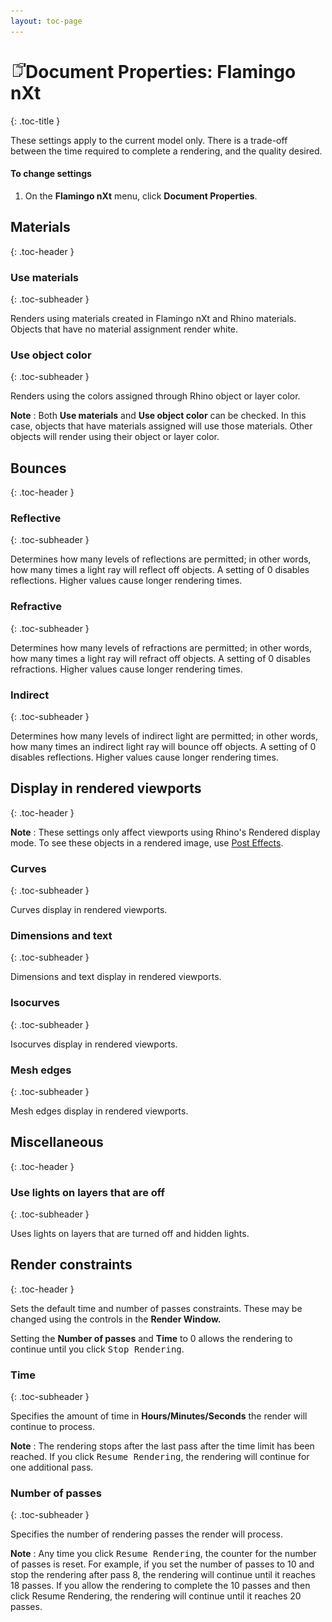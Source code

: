```yaml
---
layout: toc-page
---
```



# <img src="../image/documentpropertiesbutton.png"/>Document Properties: Flamingo nXt
{: .toc-title }

These settings apply to the current model only. There is a trade-off between the time required to complete a rendering, and the quality desired.


#### To change settings

 1. On the **Flamingo nXt** menu, click **Document Properties**.

## Materials
{: .toc-header }


### Use materials
{: .toc-subheader }

Renders using materials created in Flamingo nXt and Rhino materials. Objects that have no material assignment render white.


### Use object color
{: .toc-subheader }

Renders using the colors assigned through Rhino object or layer color.

 **Note** : Both **Use materials** and **Use object color** can be checked. In this case, objects that have materials assigned will use those materials. Other objects will render using their object or layer color.


## Bounces
{: .toc-header }


### Reflective
{: .toc-subheader }

Determines how many levels of reflections are permitted; in other words, how many times a light ray will reflect off objects. A setting of 0 disables reflections. Higher values cause longer rendering times.


### Refractive
{: .toc-subheader }

Determines how many levels of refractions are permitted; in other words, how many times a light ray will refract off objects. A setting of 0 disables refractions. Higher values cause longer rendering times.


### Indirect
{: .toc-subheader }

Determines how many levels of indirect light are permitted; in other words, how many times an indirect light ray will bounce off objects. A setting of 0 disables reflections. Higher values cause longer rendering times.


## Display in rendered viewports
{: .toc-header }

 **Note** : These settings only affect viewports using Rhino's Rendered display mode. To see these objects in a rendered image, use [Post Effects](render-window.html#postprocessingwireframe).


### Curves
{: .toc-subheader }

Curves display in rendered viewports.


### Dimensions and text
{: .toc-subheader }

Dimensions and text display in rendered viewports.


### Isocurves
{: .toc-subheader }

Isocurves display in rendered viewports.


### Mesh edges
{: .toc-subheader }

Mesh edges display in rendered viewports.


## Miscellaneous
{: .toc-header }


### Use lights on layers that are off
{: .toc-subheader }

Uses lights on layers that are turned off and hidden lights.


## Render constraints
{: .toc-header }

Sets the default time and number of passes constraints. These may be changed using the controls in the **Render Window.** 

Setting the **Number of passes** and **Time** to 0 allows the rendering to continue until you click <kbd>Stop Rendering</kbd>.


### Time
{: .toc-subheader }

Specifies the amount of time in **Hours/Minutes/Seconds** the render will continue to process.

 **Note** : The rendering stops after the last pass after the time limit has been reached. If you click <kbd>Resume Rendering</kbd>, the rendering will continue for one additional pass.


### Number of passes
{: .toc-subheader }

Specifies the number of rendering passes the render will process.

 **Note** : Any time you click <kbd>Resume Rendering</kbd>, the counter for the number of passes is reset. For example, if you set the number of passes to 10 and stop the rendering after pass 8, the rendering will continue until it reaches 18 passes. If you allow the rendering to complete the 10 passes and then click Resume Rendering, the rendering will continue until it reaches 20 passes.

